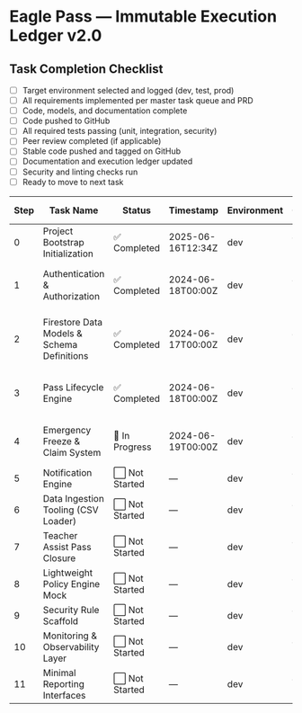 # Eagle Pass — Immutable Execution Ledger v2.0

## Task Completion Checklist
- [ ] Target environment selected and logged (dev, test, prod)
- [ ] All requirements implemented per master task queue and PRD
- [ ] Code, models, and documentation complete
- [ ] Code pushed to GitHub
- [ ] All required tests passing (unit, integration, security)
- [ ] Peer review completed (if applicable)
- [ ] Stable code pushed and tagged on GitHub
- [ ] Documentation and execution ledger updated
- [ ] Security and linting checks run
- [ ] Ready to move to next task

| Step | Task Name | Status | Timestamp | Environment | Operator | Blocked Reason | AI Flags Triggered | Notes |
|------|-----------|--------|-----------|-------------|----------|----------------|--------------------|-------|
| 0 | Project Bootstrap Initialization | ✅ Completed | 2025-06-16T12:34Z | dev | Jane Doe | None | None | Project scaffold completed. |
| 1 | Authentication & Authorization | ✅ Completed | 2024-06-18T00:00Z | dev | Jane Doe | None | None | Basic auth flows implemented and tested. |
| 2 | Firestore Data Models & Schema Definitions | ✅ Completed | 2024-06-17T00:00Z | dev | Jane Doe | None | None | Firestore models and schema scaffolds implemented |
| 3 | Pass Lifecycle Engine | ✅ Completed | 2024-06-18T00:00Z | dev | Jane Doe | None | None | Implemented and tested pass lifecycle engine |
| 4 | Emergency Freeze & Claim System | 🚧 In Progress | 2024-06-19T00:00Z | dev | Jane Doe | None | None | Data model and global toggle scaffolded |
| 5 | Notification Engine | ⬜ Not Started | — | dev | Jane Doe | None | None | Pending implementation |
| 6 | Data Ingestion Tooling (CSV Loader) | ⬜ Not Started | — | dev | Jane Doe | None | None | Pending implementation |
| 7 | Teacher Assist Pass Closure | ⬜ Not Started | — | dev | Jane Doe | None | None | Pending implementation |
| 8 | Lightweight Policy Engine Mock | ⬜ Not Started | — | dev | Jane Doe | None | None | Pending implementation |
| 9 | Security Rule Scaffold | ⬜ Not Started | — | dev | Jane Doe | None | None | Pending implementation |
| 10 | Monitoring & Observability Layer | ⬜ Not Started | — | dev | Jane Doe | None | None | Pending implementation |
| 11 | Minimal Reporting Interfaces | ⬜ Not Started | — | dev | Jane Doe | None | None | Pending implementation |
